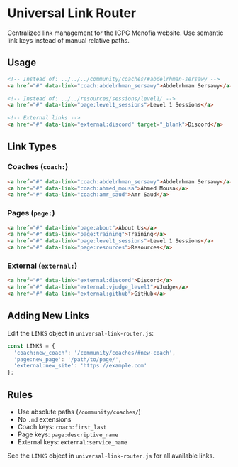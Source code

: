 # Universal Link Router

Centralized link management for the ICPC Menofia website. Use semantic link keys instead of manual relative paths.

## Usage

```html
<!-- Instead of: ../../../community/coaches/#abdelrhman-sersawy -->
<a href="#" data-link="coach:abdelrhman_sersawy">Abdelrhman Sersawy</a>

<!-- Instead of: ../../resources/sessions/level1/ -->
<a href="#" data-link="page:level1_sessions">Level 1 Sessions</a>

<!-- External links -->
<a href="#" data-link="external:discord" target="_blank">Discord</a>
```

## Link Types

### Coaches (`coach:`)
```html
<a href="#" data-link="coach:abdelrhman_sersawy">Abdelrhman Sersawy</a>
<a href="#" data-link="coach:ahmed_mousa">Ahmed Mousa</a>
<a href="#" data-link="coach:amr_saud">Amr Saud</a>
```

### Pages (`page:`)
```html
<a href="#" data-link="page:about">About Us</a>
<a href="#" data-link="page:training">Training</a>
<a href="#" data-link="page:level1_sessions">Level 1 Sessions</a>
<a href="#" data-link="page:resources">Resources</a>
```

### External (`external:`)
```html
<a href="#" data-link="external:discord">Discord</a>
<a href="#" data-link="external:vjudge_level1">VJudge</a>
<a href="#" data-link="external:github">GitHub</a>
```

## Adding New Links

Edit the `LINKS` object in `universal-link-router.js`:

```javascript
const LINKS = {
  'coach:new_coach': '/community/coaches/#new-coach',
  'page:new_page': '/path/to/page/',
  'external:new_site': 'https://example.com'
};
```

## Rules

- Use absolute paths (`/community/coaches/`)
- No `.md` extensions
- Coach keys: `coach:first_last`
- Page keys: `page:descriptive_name`
- External keys: `external:service_name`

See the `LINKS` object in `universal-link-router.js` for all available links. 